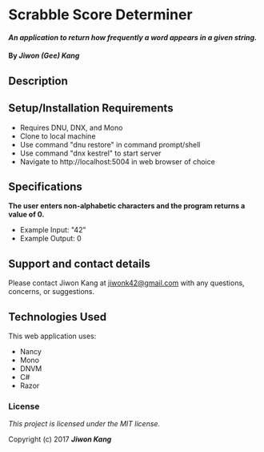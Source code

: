 # Scrabble Score Determiner

#### _An application to return how frequently a word appears in a given string._

#### By _**Jiwon (Gee) Kang**_

## Description



## Setup/Installation Requirements

* Requires DNU, DNX, and Mono
* Clone to local machine
* Use command "dnu restore" in command prompt/shell
* Use command "dnx kestrel" to start server
* Navigate to http://localhost:5004 in web browser of choice

## Specifications

**The user enters non-alphabetic characters and the program returns a value of 0.**
* Example Input: "42"
* Example Output: 0



## Support and contact details

Please contact Jiwon Kang at jiwonk42@gmail.com with any questions, concerns, or suggestions.

## Technologies Used

This web application uses:
* Nancy
* Mono
* DNVM
* C#
* Razor

### License

*This project is licensed under the MIT license.*

Copyright (c) 2017 **_Jiwon Kang_**
